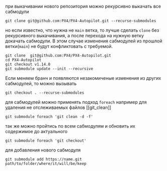 при выкачивании нового репозитория можно рекурсивно выкачать все сабмодули
```
git clone git@github.com:PX4/PX4-Autopilot.git --recurse-submodules
```

но если известно, что нужна не `main` ветка, то лучше сделать `clone` без рекурсивного выкачивания, а после перехода на нужную ветку докачать сабмодули. 
В этом случае изменения сабмодулей из прошлой ветки(`main`) не будут конфликтовать с требуемой.
```
git clone  git@github.com:PX4/PX4-Autopilot.git
cd PX4-Autopilot
git checkout v1.14.0
git submodule update --init --recursive
```

Если меняем бранч и появляются незакомиченые изменения из других сабмодулей, то можно вызывать 
```
git checkout . --recurse-submodules
```

для сабмодулей можно применять подход `foreach`
например для удаления не отслеживаемых файлов [[git_clean]]
```
git submodule foreach 'git clean -d -f'
```

так же можно пройтись по всем сабмодулям и обновить их содержимое до актуального
```
git submodule foreach 'git checkout'
```
для добавления нового сабмодуля
```
git submodule add https://name.git path/to/folder/where/it/will/be/keep
```